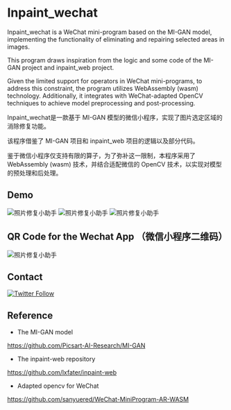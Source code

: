 # Inpaint_wechat
Inpaint_wechat is a WeChat mini-program based on the MI-GAN model, implementing the functionality of eliminating and repairing selected areas in images. 

This program draws inspiration from the logic and some code of the MI-GAN project and inpaint_web project.

Given the limited support for operators in WeChat mini-programs, to address this constraint, the program utilizes WebAssembly (wasm) technology. 
Additionally, it integrates with WeChat-adapted OpenCV techniques to achieve model preprocessing and post-processing. 



Inpaint_wechat是一款基于 MI-GAN 模型的微信小程序，实现了图片选定区域的消除修复功能。

该程序借鉴了 MI-GAN 项目和 inpaint_web 项目的逻辑以及部分代码。

鉴于微信小程序仅支持有限的算子，为了弥补这一限制，本程序采用了 WebAssembly (wasm) 技术，并结合适配微信的 OpenCV 技术，以实现对模型的预处理和后处理。

## Demo
![照片修复小助手](media/origin.jpg)
![照片修复小助手](media/mask.jpg)
![照片修复小助手](media/result.jpg)
## QR Code for the Wechat App （微信小程序二维码）
![照片修复小助手](images/mini_code.jpg)
## Contact

[![Twitter Follow](https://img.shields.io/twitter/follow/rules4thing?style=social)](https://x.com/zhiyuan54030554)

## Reference

- The MI-GAN model

https://github.com/Picsart-AI-Research/MI-GAN

- The inpaint-web repository

https://github.com/lxfater/inpaint-web

- Adapted opencv for WeChat

https://github.com/sanyuered/WeChat-MiniProgram-AR-WASM
